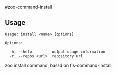 #zoo-command-install

## Usage

    Usage: install <name> [options]

    Options:
    
      -h, --help         output usage information
      -r, --repos <url>  repository url


zoo install command, based on fis-command-install